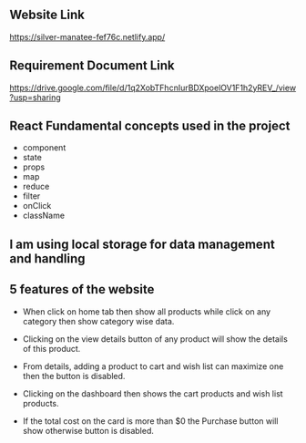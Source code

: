 ## Website Link
https://silver-manatee-fef76c.netlify.app/

## Requirement Document Link
https://drive.google.com/file/d/1q2XobTFhcnIurBDXpoelOV1F1h2yREV_/view?usp=sharing

## React Fundamental concepts used in the project
- component
- state
- props
- map
- reduce
- filter
- onClick
- className

## I am using local storage for data management ‍and handling 

## 5 features of the website
-  When click on home tab then show all products while click on any category then show category wise data.

- Clicking on the view details button of any product will show the details of this product.

- From details, adding a product to cart and wish list can maximize one then the button is disabled.

- Clicking on the dashboard then shows the cart products and wish list products. 

- If the total cost on the card is more than $0 the Purchase button will show otherwise button is disabled.